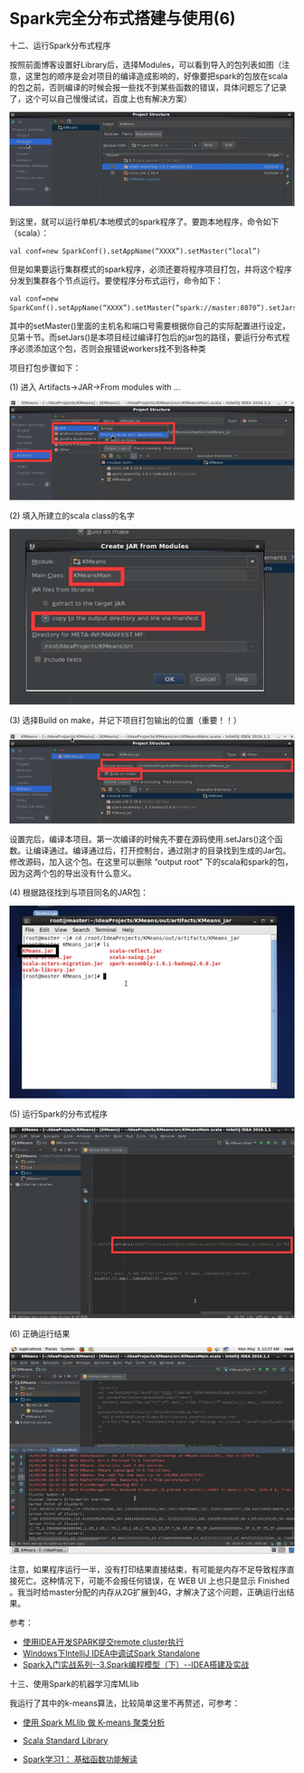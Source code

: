 # Spark完全分布式搭建与使用(6)



十二、运行Spark分布式程序

按照前面博客设置好Library后，选择Modules，可以看到导入的包列表如图（注意，这里包的顺序是会对项目的编译造成影响的，好像要把spark的包放在scala的包之前，否则编译的时候会报一些找不到某些函数的错误，具体问题忘了记录了，这个可以自己慢慢试试，百度上也有解决方案）

![](/2016-07-05-Spark-Spark完全分布式搭建与使用-6/modules.jpg)

到这里，就可以运行单机/本地模式的spark程序了。要跑本地程序，命令如下（scala）：

```
val conf=new SparkConf().setAppName(“XXXX”).setMaster(“local”)
```

但是如果要运行集群模式的spark程序，必须还要将程序项目打包，并将这个程序分发到集群各个节点运行。要使程序分布式运行，命令如下：

```
val conf=new SparkConf().setAppName(“XXXX”).setMaster(“spark://master:8070”).setJars(List(“XXX”))
```

其中的setMaster()里面的主机名和端口号需要根据你自己的实际配置进行设定，见第十节。而setJars()是本项目经过编译打包后的jar包的路径，要运行分布式程序必须添加这个包，否则会报错说workers找不到各种类

项目打包步骤如下：

(1) 进入 Artifacts->JAR->From modules with …

![](/2016-07-05-Spark-Spark完全分布式搭建与使用-6/package-1.jpg)

(2) 填入所建立的scala class的名字

![](/2016-07-05-Spark-Spark完全分布式搭建与使用-6/package-2.jpg)

(3) 选择Build on make，并记下项目打包输出的位置（重要！！）

![](/2016-07-05-Spark-Spark完全分布式搭建与使用-6/package-3.jpg)

设置完后，编译本项目。第一次编译的时候先不要在源码使用.setJars()这个函数。让编译通过。编译通过后，打开控制台，通过刚才的目录找到生成的Jar包。修改源码，加入这个包。在这里可以删除 “output root” 下的scala和spark的包，因为这两个包的导出没有什么意义。

(4) 根据路径找到与项目同名的JAR包：

![](/2016-07-05-Spark-Spark完全分布式搭建与使用-6/package-4.jpg)

(5) 运行Spark的分布式程序

![](/2016-07-05-Spark-Spark完全分布式搭建与使用-6/package-5.jpg)

(6) 正确运行结果

![](/2016-07-05-Spark-Spark完全分布式搭建与使用-6/package-6.jpg)

注意，如果程序运行一半，没有打印结果直接结束，有可能是内存不足导致程序直接死亡。这种情况下，可能不会报任何错误，在 WEB UI 上也只是显示 Finished 。我当时给master分配的内存从2G扩展到4G，才解决了这个问题，正确运行出结果。

参考：

- [使用IDEA开发SPARK提交remote cluster执行][1]
- [Windows下IntelliJ IDEA中调试Spark Standalone][2]
- [Spark入门实战系列--3.Spark编程模型（下）--IDEA搭建及实战][3] 

十三、使用Spark的机器学习库MLlib

我运行了其中的k-means算法，比较简单这里不再赘述，可参考：

- [使用 Spark MLlib 做 K-means 聚类分析][4]
- [Scala Standard Library][5]
- [Spark学习1： 基础函数功能解读][6]


  [1]: http://www.cnblogs.com/gaoxing/p/4414362.html
  [2]: http://blog.csdn.net/javastart/article/details/43372977
  [3]: http://www.cnblogs.com/shishanyuan/p/4721120.html
  [4]: https://www.ibm.com/developerworks/cn/opensource/os-cn-spark-practice4/
  [5]: http://www.scala-lang.org/api/current/#scala.collection.immutable.StringLike
  [6]: http://blog.csdn.net/yunlong34574/article/details/38635853


